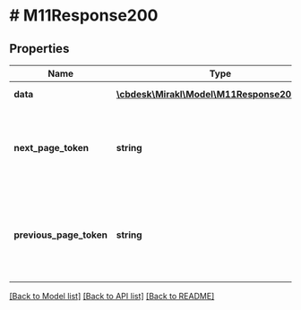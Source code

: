 # # M11Response200

## Properties

Name | Type | Description | Notes
------------ | ------------- | ------------- | -------------
**data** | [**\cbdesk\Mirakl\Model\M11Response200Data[]**](M11Response200Data.md) | Page of data | [optional]
**next_page_token** | **string** | Token to access the next page. Absent if the current page is the last one. | [optional]
**previous_page_token** | **string** | Token to access the previous page. Absent if the current page is the first one. | [optional]

[[Back to Model list]](../../README.md#models) [[Back to API list]](../../README.md#endpoints) [[Back to README]](../../README.md)
